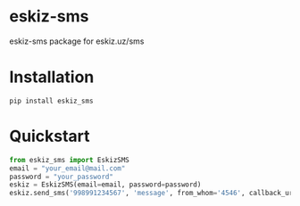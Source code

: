 # eskiz-sms
eskiz-sms package for eskiz.uz/sms
# Installation
```
pip install eskiz_sms
```
# Quickstart
```python
from eskiz_sms import EskizSMS
email = "your_email@mail.com"
password = "your_password"
eskiz = EskizSMS(email=email, password=password)
eskiz.send_sms('998991234567', 'message', from_whom='4546', callback_url=None)
```
